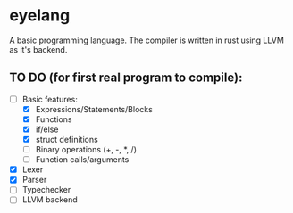 # eyelang
A basic programming language. The compiler is written in rust using LLVM as it's backend.

## TO DO (for first real program to compile):
- [ ] Basic features:
    - [x] Expressions/Statements/Blocks
    - [x] Functions
    - [x] if/else
    - [x] struct definitions
    - [ ] Binary operations (+, -, *, /)
    - [ ] Function calls/arguments
- [x] Lexer
- [x] Parser
- [ ] Typechecker
- [ ] LLVM backend